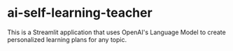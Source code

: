 # ai-self-learning-teacher
This is a Streamlit application that uses OpenAI's Language Model to create personalized learning plans for any topic.
